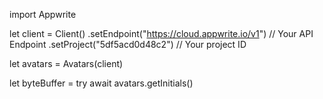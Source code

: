 import Appwrite

let client = Client()
    .setEndpoint("https://cloud.appwrite.io/v1") // Your API Endpoint
    .setProject("5df5acd0d48c2") // Your project ID

let avatars = Avatars(client)

let byteBuffer = try await avatars.getInitials()

